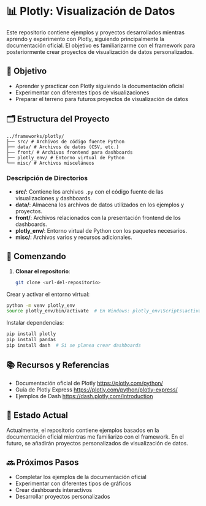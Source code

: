 # 📊 Plotly: Visualización de Datos

Este repositorio contiene ejemplos y proyectos desarrollados mientras aprendo y experimento con Plotly, siguiendo principalmente la documentación oficial. El objetivo es familiarizarme con el framework para posteriormente crear proyectos de visualización de datos personalizados.

## 🎯 Objetivo

- Aprender y practicar con Plotly siguiendo la documentación oficial
- Experimentar con diferentes tipos de visualizaciones
- Preparar el terreno para futuros proyectos de visualización de datos

## 🗂️ Estructura del Proyecto
```
../frameworks/plotly/
├── src/ # Archivos de código fuente Python
├── data/ # Archivos de datos (CSV, etc.)
├── front/ # Archivos frontend para dashboards
├── plotly_env/ # Entorno virtual de Python
└── misc/ # Archivos misceláneos
```

### Descripción de Directorios

- **src/**: Contiene los archivos `.py` con el código fuente de las visualizaciones y dashboards.
- **data/**: Almacena los archivos de datos utilizados en los ejemplos y proyectos.
- **front/**: Archivos relacionados con la presentación frontend de los dashboards.
- **plotly_env/**: Entorno virtual de Python con los paquetes necesarios.
- **misc/**: Archivos varios y recursos adicionales.

## 🚀 Comenzando

1. **Clonar el repositorio**:
   ```bash
   git clone <url-del-repositorio>

Crear y activar el entorno virtual:

   ```bash
python -m venv plotly_env
source plotly_env/bin/activate  # En Windows: plotly_env\Scripts\activate
```


Instalar dependencias:
   ```bash
pip install plotly
pip install pandas
pip install dash  # Si se planea crear dashboards
```

## 📚 Recursos y Referencias

- Documentación oficial de Plotly https://plotly.com/python/ 
- Guía de Plotly Express https://plotly.com/python/plotly-express/
- Ejemplos de Dash https://dash.plotly.com/introduction

## 📝 Estado Actual
Actualmente, el repositorio contiene ejemplos basados en la documentación oficial mientras me familiarizo con el framework. En el futuro, se añadirán proyectos personalizados de visualización de datos.

## 🔜 Próximos Pasos

* Completar los ejemplos de la documentación oficial
* Experimentar con diferentes tipos de gráficos
* Crear dashboards interactivos
* Desarrollar proyectos personalizados
